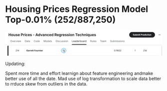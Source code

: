 # Housing Prices Regression Model Top-0.01% (252/887,250)

![University Dashboard Preview](https://raw.githubusercontent.com/VeryGary/Housing-Prices-Regression-Model-Top-0.01/main/Ranking.png)

Updating:

Spent more time and effort learnign about feature engineering andmake better use of all the date. Mad use of log transformation to scale data better to rrduce skew from outliers in the data.

